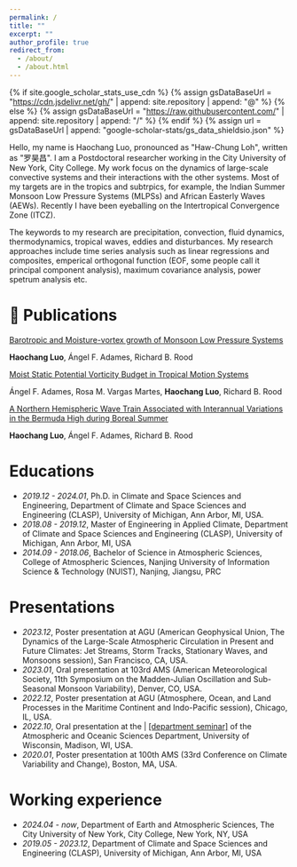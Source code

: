 ```yaml
---
permalink: /
title: ""
excerpt: ""
author_profile: true
redirect_from: 
  - /about/
  - /about.html
---
```


{% if site.google_scholar_stats_use_cdn %}
{% assign gsDataBaseUrl = "https://cdn.jsdelivr.net/gh/" | append: site.repository | append: "@" %}
{% else %}
{% assign gsDataBaseUrl = "https://raw.githubusercontent.com/" | append: site.repository | append: "/" %}
{% endif %}
{% assign url = gsDataBaseUrl | append: "google-scholar-stats/gs_data_shieldsio.json" %}

<span class='anchor' id='about-me'></span>

Hello, my name is Haochang Luo, pronounced as "Haw-Chung Loh", written as "罗昊昌". I am a Postdoctoral researcher working in the City University of New York, City College. My work focus on the dynamics of large-scale convective systems and their interactions with the other systems. Most of my targets are in the tropics and subtrpics, for example, the Indian Summer Monsoon Low Pressure Systems (MLPSs) and African Easterly Waves (AEWs). Recently I have been eyeballing on the Intertropical Convergence Zone (ITCZ).

The keywords to my research are precipitation, convection, fluid dynamics, thermodynamics, tropical waves, eddies and disturbances. 
My research approaches include time series analysis such as linear regressions and composites, emperical orthogonal function (EOF, some people call it principal component analysis), maximum covariance analysis, power spetrum analysis etc. 


# 📝 Publications 

[Barotropic and Moisture-vortex growth of Monsoon Low Pressure Systems](https://doi.org/10.1175/JAS-D-22-0252.1)

**Haochang Luo**, Ángel F. Adames, Richard B. Rood

[Moist Static Potential Vorticity Budget in Tropical Motion Systems](https://doi.org/10.1175/JAS-D-21-0161.1)

 Ángel F. Adames, Rosa M. Vargas Martes, **Haochang Luo**, Richard B. Rood

[A Northern Hemispheric Wave Train Associated with Interannual Variations in the Bermuda High during Boreal Summer](https://doi.org/10.1175/JCLI-D-20-0608.1)

**Haochang Luo**, Ángel F. Adames, Richard B. Rood

# Educations
- *2019.12 - 2024.01*, Ph.D. in Climate and Space Sciences and Engineering, Department of Climate and Space Sciences and Engineering (CLASP), University of Michigan, Ann Arbor, MI, USA. 
- *2018.08 - 2019.12*, Master of Engineering in Applied Climate, Department of Climate and Space Sciences and Engineering (CLASP), University of Michigan, Ann Arbor, MI, USA
- *2014.09 - 2018.06*, Bachelor of Science in Atmospheric Sciences, College of Atmospheric Sciences, Nanjing University of Information Science & Technology (NUIST), Nanjing, Jiangsu, PRC

# Presentations
- *2023.12*, Poster presentation at AGU (American Geophysical Union, The Dynamics of the Large-Scale Atmospheric Circulation in Present and Future Climates: Jet Streams, Storm Tracks, Stationary Waves, and Monsoons  session), San Francisco, CA, USA.
- *2023.01*, Oral presentation at 103rd AMS (American Meteorological Society, 11th Symposium on the Madden-Julian Oscillation and Sub-Seasonal Monsoon Variability), Denver, CO, USA. 
- *2022.12*, Poster presentation at AGU (Atmosphere, Ocean, and Land Processes in the Maritime Continent and Indo-Pacific session), Chicago, IL, USA.
- *2022.10*, Oral presentation at the \| [\[department seminar\]](https://youtu.be/iA7BUL5gc94) of the Atmospheric and Oceanic Sciences Department, University of Wisconsin, Madison, WI, USA.
- *2020.01*, Poster presentation at 100th AMS (33rd Conference on Climate Variability and Change), Boston, MA, USA.

# Working experience
- *2024.04 - now*, Department of Earth and Atmospheric Sciences, The City University of New York, City College, New York, NY, USA
- *2019.05 - 2023.12*, Department of Climate and Space Sciences and Engineering (CLASP), University of Michigan, Ann Arbor, MI, USA
